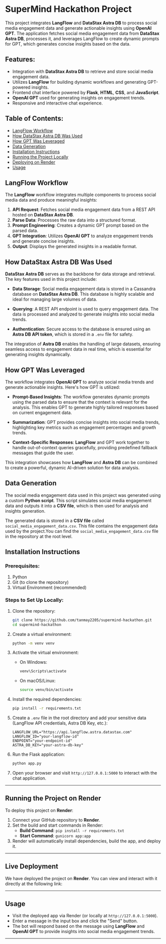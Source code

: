 # SuperMind Hackathon Project

This project integrates **LangFlow** and **DataStax Astra DB** to process social media engagement data and generate actionable insights using **OpenAI GPT**. The application fetches social media engagement data from **DataStax Astra DB**, processes it, and leverages LangFlow to create dynamic prompts for GPT, which generates concise insights based on the data.

## Features:
- Integration with **DataStax Astra DB** to retrieve and store social media engagement data.
- Utilizes **LangFlow** for building dynamic workflows and generating GPT-powered insights.
- Frontend chat interface powered by **Flask**, **HTML**, **CSS**, and **JavaScript**.
- **OpenAI GPT** used for generating insights on engagement trends.
- Responsive and interactive chat experience.

## Table of Contents:
- [LangFlow Workflow](#langflow-workflow)
- [How DataStax Astra DB Was Used](#how-datastax-astra-db-was-used)
- [How GPT Was Leveraged](#how-gpt-was-leveraged)
- [Data Generation](#data-generation)
- [Installation Instructions](#installation-instructions)
- [Running the Project Locally](#running-the-project-locally)
- [Deploying on Render](#deploying-on-render)
- [Usage](#usage)

## LangFlow Workflow

The **LangFlow** workflow integrates multiple components to process social media data and produce meaningful insights:

1. **API Request**: Fetches social media engagement data from a REST API hosted on **DataStax Astra DB**.
2. **Parse Data**: Processes the raw data into a structured format.
3. **Prompt Engineering**: Creates a dynamic GPT prompt based on the parsed data.
4. **GPT Integration**: Utilizes **OpenAI GPT** to analyze engagement trends and generate concise insights.
5. **Output**: Displays the generated insights in a readable format.

## How DataStax Astra DB Was Used

**DataStax Astra DB** serves as the backbone for data storage and retrieval. The key features used in this project include:

- **Data Storage**: Social media engagement data is stored in a Cassandra database on **DataStax Astra DB**. This database is highly scalable and ideal for managing large volumes of data.
  
- **Querying**: A REST API endpoint is used to query engagement data. The data is processed and analyzed to generate insights into social media trends.
  
- **Authentication**: Secure access to the database is ensured using an **Astra DB API token**, which is stored in a `.env` file for safety.

The integration of **Astra DB** enables the handling of large datasets, ensuring seamless access to engagement data in real time, which is essential for generating insights dynamically.

## How GPT Was Leveraged

The workflow integrates **OpenAI GPT** to analyze social media trends and generate actionable insights. Here's how GPT is utilized:

- **Prompt-Based Insights**: The workflow generates dynamic prompts using the parsed data to ensure that the context is relevant for the analysis. This enables GPT to generate highly tailored responses based on current engagement data.
  
- **Summarization**: GPT provides concise insights into social media trends, highlighting key metrics such as engagement percentages and growth trends.
  
- **Context-Specific Responses**: **LangFlow** and GPT work together to handle out-of-context queries gracefully, providing predefined fallback messages that guide the user.

This integration showcases how **LangFlow** and **Astra DB** can be combined to create a powerful, dynamic AI-driven solution for data analysis.

## Data Generation

The social media engagement data used in this project was generated using a custom **Python script**. This script simulates social media engagement data and outputs it into a **CSV file**, which is then used for analysis and insights generation.

The generated data is stored in a **CSV file** called `social_media_engagement_data.csv`. This file contains the engagement data used by the project.You can find the `social_media_engagement_data.csv` file in the repository at the root level.

## Installation Instructions

### Prerequisites:
1. Python
2. Git (to clone the repository)
3. Virtual Environment (recommended)

### Steps to Set Up Locally:

1. Clone the repository:
    ```bash
    git clone https://github.com/tanmay2205/supermind-hackathon.git
    cd supermind-hackathon
    ```

2. Create a virtual environment:
    ```bash
    python -m venv venv
    ```

3. Activate the virtual environment:
    - On Windows:
        ```bash
        venv\Scripts\activate
        ```
    - On macOS/Linux:
        ```bash
        source venv/bin/activate
        ```

4. Install the required dependencies:
    ```bash
    pip install -r requirements.txt
    ```

5. Create a `.env` file in the root directory and add your sensitive data (LangFlow API credentials, Astra DB Key, etc.):

    ```text
    LANGFLOW_URL="https://api.langflow.astra.datastax.com"
    LANGFLOW_ID="your-langflow-id"
    ENDPOINT="your-endpoint-id"
    ASTRA_DB_KEY="your-astra-db-key"
    ```

6. Run the Flask application:
    ```bash
    python app.py
    ```

7. Open your browser and visit `http://127.0.0.1:5000` to interact with the chat application.

---

## Running the Project on Render

To deploy this project on **Render**:

1. Connect your GitHub repository to **Render**.
2. Set the build and start commands in Render:
    - **Build Command**: `pip install -r requirements.txt`
    - **Start Command**: `gunicorn app:app`
3. Render will automatically install dependencies, build the app, and deploy it.

---

## Live Deployment

We have deployed the project on **Render**. You can view and interact with it directly at the following link:



---

## Usage

- Visit the deployed app via Render (or locally at `http://127.0.0.1:5000`).
- Enter a message in the input box and click the "Send" button.
- The bot will respond based on the message using **LangFlow** and **OpenAI GPT** to provide insights into social media engagement trends.

---
